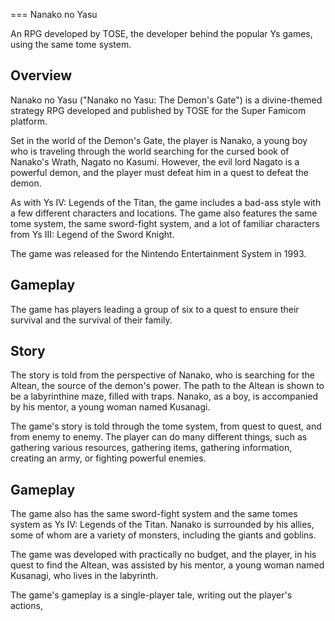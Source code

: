 
===
Nanako no Yasu

An RPG developed by TOSE, the developer behind the popular Ys games, using the same tome system.

## Overview

Nanako no Yasu ("Nanako no Yasu: The Demon's Gate") is a divine-themed strategy RPG developed and published by TOSE for the Super Famicom platform.

Set in the world of the Demon's Gate, the player is Nanako, a young boy who is traveling through the world searching for the cursed book of Nanako's Wrath, Nagato no Kasumi. However, the evil lord Nagato is a powerful demon, and the player must defeat him in a quest to defeat the demon.

As with Ys IV: Legends of the Titan, the game includes a bad-ass style with a few different characters and locations. The game also features the same tome system, the same sword-fight system, and a lot of familiar characters from Ys III: Legend of the Sword Knight.

The game was released for the Nintendo Entertainment System in 1993.

## Gameplay

The game has players leading a group of six to a quest to ensure their survival and the survival of their family.

## Story

The story is told from the perspective of Nanako, who is searching for the Altean, the source of the demon's power. The path to the Altean is shown to be a labyrinthine maze, filled with traps. Nanako, as a boy, is accompanied by his mentor, a young woman named Kusanagi.

The game's story is told through the tome system, from quest to quest, and from enemy to enemy. The player can do many different things, such as gathering various resources, gathering items, gathering information, creating an army, or fighting powerful enemies.

## Gameplay

The game also has the same sword-fight system and the same tomes system as Ys IV: Legends of the Titan. Nanako is surrounded by his allies, some of whom are a variety of monsters, including the giants and goblins.

The game was developed with practically no budget, and the player, in his quest to find the Altean, was assisted by his mentor, a young woman named Kusanagi, who lives in the labyrinth.

The game's gameplay is a single-player tale, writing out the player's actions,
